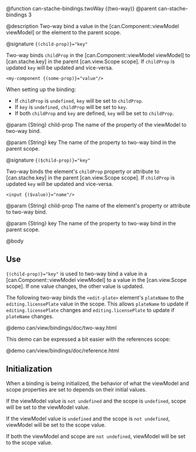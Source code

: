 @function can-stache-bindings.twoWay {\(two-way\)}
@parent can-stache-bindings 3

@description Two-way bind a value in the [can.Component::viewModel viewModel] or the element to the parent scope.

@signature `{(child-prop)}="key"`

  Two-way binds `childProp` in the  [can.Component::viewModel viewModel] to 
  [can.stache.key] in the parent [can.view.Scope scope].  If `childProp` is updated `key` will be updated
  and vice-versa.
  
  ```
  <my-component {(some-prop)}="value"/>
  ```
  
  When setting up the binding:
  
  - If `childProp` is `undefined`, `key` will be set to `childProp`.
  - If `key` is `undefined`, `childProp` will be set to `key`.
  - If both `childProp` and `key` are defined, `key` will be set to `childProp`.
  


  @param {String} child-prop The name of the property of the viewModel to two-way bind.

  @param {String} key The name of the property to two-way bind in the parent scope.

@signature `{($child-prop)}="key"`

  Two-way binds the element's `childProp` property or attribute to 
  [can.stache.key] in the parent [can.view.Scope scope].  If `childProp` is updated `key` will be updated
  and vice-versa.

  ```
  <input {($value)}="name"/>
  ```

  @param {String} child-prop The name of the element's property or attribute to two-way bind.

  @param {String} key The name of the property to two-way bind in the parent scope.
  
@body

## Use

`{(child-prop)}="key"` is used to two-way bind a value in a [can.Component::viewModel viewModel] to
a value in the  [can.view.Scope scope].  If one value changes, the other value is updated.

The following two-way binds the `<edit-plate>` element's `plateName` to the `editing.licensePlate`
value in the scope.  This allows `plateName` to update if `editing.licensePlate` changes and
`editing.licensePlate` to update if `plateName` changes.

@demo can/view/bindings/doc/two-way.html

This demo can be expressed a bit easier with the references scope:

@demo can/view/bindings/doc/reference.html

## Initialization

When a binding is being initialized, the behavior of what the viewModel and scope properties
are set to depends on their initial values.

If the viewModel value is `not undefined` and the scope is `undefined`, scope will be set to the viewModel value.

If the viewModel value is `undefined` and the scope is `not undefined`, viewModel will be set to the scope value.

If both the viewModel and scope are `not undefined`, viewModel will be set to the scope value.

